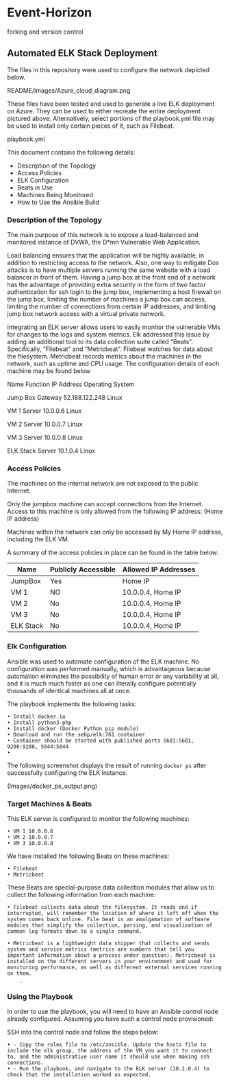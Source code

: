 # Event-Horizon
forking and version control

## Automated ELK Stack Deployment

The files in this repository were used to configure the network depicted below.

README/Images/Azure_cloud_diagram.png

These files have been tested and used to generate a live ELK deployment on Azure. They can be used to either recreate the entire deployment pictured above. Alternatively, select portions of the playbook.yml file may be used to install only certain pieces of it, such as Filebeat.

playbook.yml

 This document contains the following details:
- Description of the Topology
- Access Policies
- ELK Configuration
 - Beats in Use
 - Machines Being Monitored
- How to Use the Ansible Build

### Description of the Topology

The main purpose of this network is to expose a load-balanced and monitored instance of DVWA, the D*mn Vulnerable Web Application.

Load balancing ensures that the application will be highly available, in addition to restricting access to the network. Also, one way to mitigate Dos attacks is to have multiple servers running the same website with a load balancer in front of them. Having a jump box at the front end of a network has the advantage of providing extra security in the form of two factor authentication for ssh login to the jump box, implementing a host firewall on the jump box, limiting the number of machines a jump box can access, limiting the number of connections from certain IP addresses, and limiting jump box network access with a virtual private network.

Integrating an ELK server allows users to easily monitor the vulnerable VMs for changes to the logs and system metrics. Elk addressed this issue by adding an additional tool to its data collection suite called “Beats”. Specifically, “Filebeat” and “Metricbeat”. 
Filebeat watches for data about the filesystem.
Metricbeat records metrics about the machines in the network, such as uptime and CPU usage.
The configuration details of each machine may be found below

Name
Function
IP Address
Operating System

Jump Box
Gateway
52.188.122.248
Linux

VM 1
Server
10.0.0.6
Linux

VM 2
Server
10.0.0.7
Linux

VM 3
Server
10.0.0.8
Linux

ELK Stack
Server
10.1.0.4
Linux







### Access Policies

The machines on the internal network are not exposed to the public Internet. 

Only the jumpbox machine can accept connections from the Internet. Access to this machine is only allowed from the following IP address: (Home IP address)

Machines within the network can only be accessed by My Home IP address, including the ELK VM.

A summary of the access policies in place can be found in the table below.

| Name      | Publicly Accessible | Allowed IP Addresses |
|-----------|---------------------|----------------------|
| JumpBox   | Yes                 | Home IP              |
| VM 1      | NO                  | 10.0.0.4, Home IP    |
| VM 2      | No                  | 10.0.0.4, Home IP    |
| VM 3      | No                  | 10.0.0.4, Home IP    |
| ELK Stack | No                  | 10.0.0.4, Home IP    |


### Elk Configuration

Ansible was used to automate configuration of the ELK machine. No configuration was performed manually, which is advantageous because automation eliminates the possibility of human error or any variability at all, and it is much much faster as one can literally configure potentially thousands of identical machines all at once.

The playbook implements the following tasks:

    • Install docker.io
    • Install python3-php
    • Install docker (Docker Python pip module)
    • Download and run the sebp/elk:761 container
    • Container should be started with published ports 5601:5601, 9200:9200, 5044:5044
    • 
The following screenshot displays the result of running `docker ps` after successfully configuring the ELK instance.

(Images/docker_ps_output.png)

### Target Machines & Beats
This ELK server is configured to monitor the following machines:

    • VM 1 10.0.0.6
    • VM 2 10.0.0.7
    • VM 3 10.0.0.8
      
We have installed the following Beats on these machines:
      
    • Filebeat
    • Metricbeat

These Beats are special-purpose data collection modules that allow us to collect the following information from each machine:
      
    • Filebeat collects data about the filesystem. It reads and if interrupted, will remember the location of where it left off when the system comes back online. File beat is an amalgamation of software modules that simplify the collection, parsing, and visualization of common log formats down to a single command.
      
    • Metricbeat is a lightweight data shipper that collects and sends system and service metrics (metrics are numbers that tell you important information about a process under question). Metricbeat is installed on the different servers in your environment and used for monitoring performance, as well as different external services running on them.
        _
      
### Using the Playbook
      
In order to use the playbook, you will need to have an Ansible control node already configured. Assuming you have such a control node provisioned: 

SSH into the control node and follow the steps below:
      
    • - Copy the roles file to /etc/ansible. Update the hosts file to include the elk group, the address of the VM you want it to connect to, and the administrative user name it should use when making ssh connections.
    • - Run the playbook, and navigate to the ELK server (10.1.0.4) to check that the installation worked as expected.
